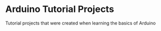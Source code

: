 # Arduino Tutorial Projects
Tutorial projects that were created when learning the basics of Arduino
